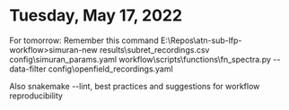 # Tuesday, May 17, 2022

For tomorrow: Remember this command E:\Repos\atn-sub-lfp-workflow>simuran-new results\subret_recordings.csv config\simuran_params.yaml workflow\scripts\functions\fn_spectra.py --data-filter config\openfield_recordings.yaml

Also snakemake --lint, best practices and suggestions for workflow reproducibility